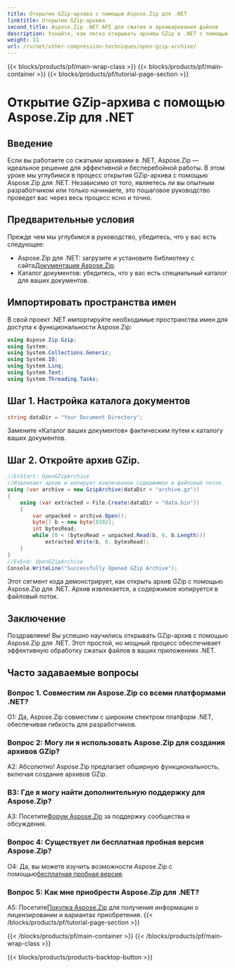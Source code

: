 ```yaml
---
title: Открытие GZip-архива с помощью Aspose.Zip для .NET
linktitle: Открытие GZip-архива
second_title: Aspose.Zip .NET API для сжатия и архивирования файлов
description: Узнайте, как легко открывать архивы GZip в .NET с помощью Aspose.Zip. Следуйте нашему пошаговому руководству для эффективной и бесперебойной работы с файлами.
weight: 11
url: /ru/net/other-compression-techniques/open-gzip-archive/
---
```


{{< blocks/products/pf/main-wrap-class >}}
{{< blocks/products/pf/main-container >}}
{{< blocks/products/pf/tutorial-page-section >}}

# Открытие GZip-архива с помощью Aspose.Zip для .NET

## Введение

Если вы работаете со сжатыми архивами в .NET, Aspose.Zip — идеальное решение для эффективной и бесперебойной работы. В этом уроке мы углубимся в процесс открытия GZip-архива с помощью Aspose.Zip для .NET. Независимо от того, являетесь ли вы опытным разработчиком или только начинаете, это пошаговое руководство проведет вас через весь процесс ясно и точно.

## Предварительные условия

Прежде чем мы углубимся в руководство, убедитесь, что у вас есть следующее:

-  Aspose.Zip для .NET: загрузите и установите библиотеку с сайта[Документация Aspose.Zip](https://reference.aspose.com/zip/net/).
- Каталог документов: убедитесь, что у вас есть специальный каталог для ваших документов.

## Импортировать пространства имен

В свой проект .NET импортируйте необходимые пространства имен для доступа к функциональности Aspose.Zip:

```csharp
using Aspose.Zip.Gzip;
using System;
using System.Collections.Generic;
using System.IO;
using System.Linq;
using System.Text;
using System.Threading.Tasks;
```

## Шаг 1. Настройка каталога документов

```csharp
string dataDir = "Your Document Directory";
```

Замените «Каталог ваших документов» фактическим путем к каталогу ваших документов.

## Шаг 2. Откройте архив GZip.

```csharp
//ExStart: OpenGZipArchive
//Извлекает архив и копирует извлеченное содержимое в файловый поток.
using (var archive = new GzipArchive(dataDir + "archive.gz"))
{
    using (var extracted = File.Create(dataDir + "data.bin"))
    {
        var unpacked = archive.Open();
        byte[] b = new byte[8192];
        int bytesRead;
        while (0 < (bytesRead = unpacked.Read(b, 0, b.Length)))
            extracted.Write(b, 0, bytesRead);
    }
}
//ExEnd: OpenGZipArchive
Console.WriteLine("Successfully Opened GZip Archive");
```

Этот сегмент кода демонстрирует, как открыть архив GZip с помощью Aspose.Zip для .NET. Архив извлекается, а содержимое копируется в файловый поток.

## Заключение

Поздравляем! Вы успешно научились открывать GZip-архив с помощью Aspose.Zip для .NET. Этот простой, но мощный процесс обеспечивает эффективную обработку сжатых файлов в ваших приложениях .NET.

## Часто задаваемые вопросы

### Вопрос 1. Совместим ли Aspose.Zip со всеми платформами .NET?

О1: Да, Aspose.Zip совместим с широким спектром платформ .NET, обеспечивая гибкость для разработчиков.

### Вопрос 2: Могу ли я использовать Aspose.Zip для создания архивов GZip?

А2: Абсолютно! Aspose.Zip предлагает обширную функциональность, включая создание архивов GZip.

### В3: Где я могу найти дополнительную поддержку для Aspose.Zip?

 A3: Посетите[Форум Aspose.Zip](https://forum.aspose.com/c/zip/37) за поддержку сообщества и обсуждения.

### Вопрос 4: Существует ли бесплатная пробная версия Aspose.Zip?

 О4: Да, вы можете изучить возможности Aspose.Zip с помощью[бесплатная пробная версия](https://releases.aspose.com/).

### Вопрос 5: Как мне приобрести Aspose.Zip для .NET?

 А5: Посетите[Покупка Aspose.Zip](https://purchase.aspose.com/buy) для получения информации о лицензировании и вариантах приобретения.
{{< /blocks/products/pf/tutorial-page-section >}}

{{< /blocks/products/pf/main-container >}}
{{< /blocks/products/pf/main-wrap-class >}}

{{< blocks/products/products-backtop-button >}}
